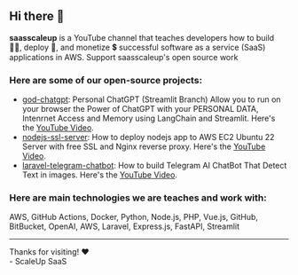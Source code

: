 ## Hi there 👋


**saasscaleup** is a YouTube channel that teaches developers how to build 👷‍♂️, deploy 🚀, and monetize 💲 successful software as a service (SaaS) applications in AWS. Support saasscaleup's open source work

### Here are some of our open-source projects:

- [god-chatgpt](https://github.com/saasscaleup/personal-chatgpt/tree/streamlit): Personal ChatGPT (Streamlit Branch) Allow you to run on your browser the Power of ChatGPT with your PERSONAL DATA, Intenrnet Access and Memory using LangChain and Streamlit. Here's the [YouTube Video](https://youtu.be/us1l14STMX4).
- [nodejs-ssl-server](https://github.com/saasscaleup/nodejs-ssl-server): How to deploy nodejs app to AWS EC2 Ubuntu 22 Server with free SSL and Nginx reverse proxy. Here's the [YouTube Video](https://youtu.be/yhiuV6cqkNs).
- [laravel-telegram-chatbot](https://github.com/saasscaleup/laravel-telegram-chatbot): How to build Telegram AI ChatBot That Detect Text in images. Here's the [YouTube Video](https://youtu.be/4KKAX8ZYTbk).

### Here are main technologies we are teaches and work with:

AWS, GitHub Actions, Docker, Python, Node.js, PHP, Vue.js, GitHub, BitBucket, OpenAI, AWS, Laravel, Express.js, FastAPI, Streamlit

---

Thanks for visiting! ❤️   
\- ScaleUp SaaS



